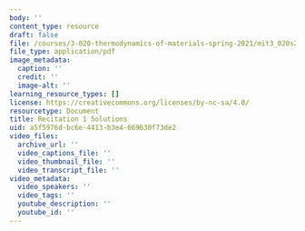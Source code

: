 ```yaml
---
body: ''
content_type: resource
draft: false
file: /courses/3-020-thermodynamics-of-materials-spring-2021/mit3_020s21_recitation1_solutions.pdf
file_type: application/pdf
image_metadata:
  caption: ''
  credit: ''
  image-alt: ''
learning_resource_types: []
license: https://creativecommons.org/licenses/by-nc-sa/4.0/
resourcetype: Document
title: Recitation 1 Solutions
uid: a5f5976d-bc6e-4413-b3e4-669630f73de2
video_files:
  archive_url: ''
  video_captions_file: ''
  video_thumbnail_file: ''
  video_transcript_file: ''
video_metadata:
  video_speakers: ''
  video_tags: ''
  youtube_description: ''
  youtube_id: ''
---
```

